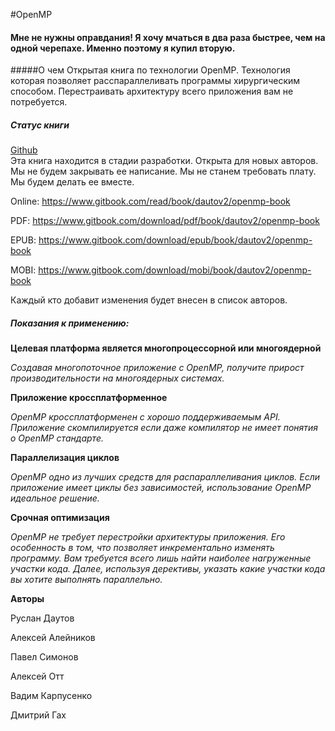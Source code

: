 #OpenMP

#### Мне не нужны оправдания! Я хочу мчаться в два раза быстрее, чем на одной черепахе. Именно поэтому я купил вторую.

#####О чем 
Открытая книга по технологии OpenMP. Технология которая позволяет расспараллеливать программы хирургическим способом. Перестраивать архитектуру всего приложения вам не потребуется.

##### Статус книги
[Github](https://github.com/dautov2/OpenMP-Book)  
Эта книга находится в стадии разработки. Открыта для новых авторов. Мы не будем закрывать ее написание. Мы не станем требовать плату. Мы будем делать ее вместе. 

Online: https://www.gitbook.com/read/book/dautov2/openmp-book

PDF: https://www.gitbook.com/download/pdf/book/dautov2/openmp-book

EPUB: https://www.gitbook.com/download/epub/book/dautov2/openmp-book

MOBI: https://www.gitbook.com/download/mobi/book/dautov2/openmp-book


Каждый кто добавит изменения будет внесен в список авторов. 


##### Показания к применению:


**Целевая платформа является многопроцессорной или многоядерной**

*Создавая многопоточное приложение с OpenMP, получите прирост производительности на многоядерных системах.*

**Приложение кроссплатформенное**

*OpenMP кроссплатформенен с хорошо поддерживаемым API. Приложение скомпилируется если даже компилятор не имеет понятия о OpenMP стандарте.*

**Параллелизация циклов**

*OpenMP одно из лучших средств для распараллеливания циклов. Если приложение имеет циклы без зависимостей, использование OpenMP идеальное решение.*

**Срочная оптимизация**

*OpenMP не требует перестройки архитектуры приложения. Его особенность в том, что позволяет инкрементально изменять программу. Вам требуется всего лишь найти наиболее нагруженные участки кода. Далее, используя дерективы, указать какие участки кода вы хотите выполнять параллельно.*


**Авторы**

Руслан Даутов

Алексей Алейников

Павел Симонов

Алексей Отт 

Вадим Карпусенко

Дмитрий Гах

